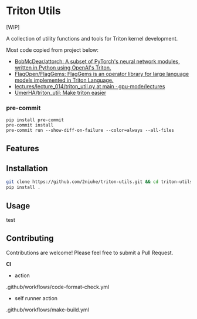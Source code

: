 # Triton Utils

[WIP]

A collection of utility functions and tools for Triton kernel development.

Most code copied from project below:

- [BobMcDear/attorch: A subset of PyTorch's neural network modules, written in Python using OpenAI's Triton.](https://github.com/BobMcDear/attorch)
- [FlagOpen/FlagGems: FlagGems is an operator library for large language models implemented in Triton Language.](https://github.com/FlagOpen/FlagGems)
- [lectures/lecture\_014/triton\_util.py at main · gpu-mode/lectures](https://github.com/gpu-mode/lectures/blob/main/lecture_014/triton_util.py)
- [UmerHA/triton\_util: Make triton easier](https://github.com/UmerHA/triton_util)


### pre-commit

```
pip install pre-commit
pre-commit install
pre-commit run --show-diff-on-failure --color=always --all-files
```

## Features



## Installation

```bash
git clone https://github.com/2niuhe/triton-utils.git && cd triton-utils
pip install .
```


## Usage

test

## Contributing

Contributions are welcome! Please feel free to submit a Pull Request.


**CI**

- action

.github/workflows/code-format-check.yml

- self runner action

.github/workflows/make-build.yml
